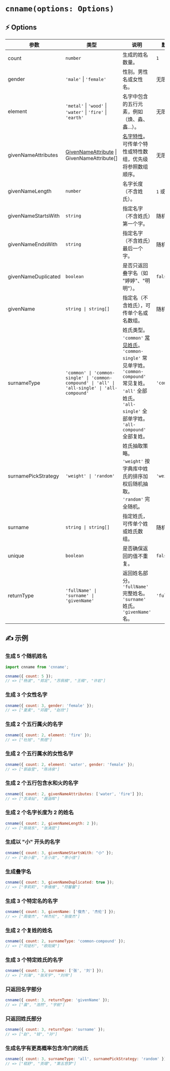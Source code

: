 # `cnname(options: Options)`

## ⚡ Options

| 参数 | 类型 | 说明 | 默认值 |
|------|------|------|------|
| count | `number` | 生成的姓名数量。 | `1` |
| gender | `'male'` \| `'female'` | 性别。男性名或女性名。 | 无限制 |
| element | `'metal'` \| `'wood'` \| `'water'` \| `'fire'` \| `'earth'` | 名字中包含的五行元素，例如（焕、淼、鑫...）。 | 无限制 |
| givenNameAttributes | [GivenNameAttribute](givenNameAttributes.md) \| GivenNameAttribute[]  | [名字特性](givenNameAttributes.md)。可传单个特性或特性数组，优先级将参照数组顺序。 | 无限制 |
| givenNameLength | `number` | 名字长度（不含姓氏）。 | `1` 或 `2` |
| givenNameStartsWith | `string` | 指定名字（不含姓氏）第一个字。 | 随机字 |
| givenNameEndsWith | `string` | 指定名字（不含姓氏）最后一个字。 | 随机字 |
| givenNameDuplicated | `boolean` | 是否只返回叠字名（如 "婷婷"、"明明"）。 | `false` |
| givenName | `string \| string[]` | 指定名（不含姓氏），可传单个名或名数组。 | 随机名 |
| surnameType | `'common' \| 'common-single' \| 'common-compound' \| 'all' \| 'all-single' \| 'all-compound'` | 姓氏类型。<br>`'common'` [常见姓氏](https://github.com/yyz945947732/cnname/blob/master/dict/commonSurname.json)。<br>`'common-single'` 常见单字姓。<br>`'common-compound'` 常见复姓。<br>`'all'` 全部姓氏。<br>`'all-single'` 全部单字姓。<br>`'all-compound'` 全部复姓。 | `'common'` |
| surnamePickStrategy | `'weight' \| 'random'` | 姓氏抽取策略。<br>`'weight'` 按字典库中姓氏的排序加权后随机抽取。<br>`'random'` 完全随机。 | `'weight'` |
| surname | `string \| string[]` | 指定姓氏，可传单个姓或姓氏数组。 | 随机姓氏 |
| unique | `boolean` | 是否确保返回的值不重复。 | `false` |
| returnType | `'fullName' \| 'surname' \| 'givenName'` | 返回姓名部分。<br>`'fullName'` 完整姓名。<br>`'surname'` 姓氏。<br>`'givenName'` 名。 | `'fullName'` |

## ✍️ 示例

### 生成 5 个随机姓名

```js
import cnname from 'cnname';

cnname({ count: 5 });
// => ["杨波", "郑龙", "苏佩楠", "王楠", "许岩"]
```

### 生成 3 个女性名字

```js
cnname({ count: 3, gender: 'female' });
// => ["夏柔", "邓霞", "赵欣"]
```

### 生成 2 个五行属火的名字

```js
cnname({ count: 2, element: 'fire' });
// => ["杜旭", "熊煜"]
```

### 生成 2 个五行属水的女性名字

```js
cnname({ count: 2, element: 'water', gender: 'female' });
// => ["郭淼莹", "陈诗泉"]
```

### 生成 2 个五行包含水和火的名字

```js
cnname({ count: 2, givenNameAttributes: ['water', 'fire'] });
// => ["苏泽灿", "聂涵晖"]
```

### 生成 2 个名字长度为 2 的姓名

```js
cnname({ count: 2, givenNameLength: 2 });
// => ["陈晓东", "张涛昆"]
```

### 生成以 "小" 开头的名字

```js
cnname({ count: 3, givenNameStartsWith: "小" });
// => ["赵小星", "王小龙", "李小佳"]
```

### 生成叠字名

```js
cnname({ count: 3, givenNameDuplicated: true });
// => ["李莉莉", "李维维", "符馨馨"]
```

### 生成 3 个特定名的名字

```js
cnname({ count: 3, givenName: ['俊杰', '杰伦'] });
// => ["周俊杰", "林杰伦", "张俊杰"]
```

### 生成 2 个复姓的姓名

```js
cnname({ count: 2, surnameType: 'common-compound' });
// => ["司徒杉", "欧阳昊"]
```

### 生成 3 个特定姓氏的名字

```js
cnname({ count: 3, surname: ['张', '刘'] });
// => ["刘海", "张天宇", "刘伟"]
```

### 只返回名字部分

```js
cnname({ count: 3, returnType: 'givenName' });
// => ["晨", "浩然", "宇航"]
```

### 只返回姓氏部分

```js
cnname({ count: 3, returnType: 'surname' });
// => ["赵", "钱", "孙"]
```

### 生成名字有更高概率包含冷门的姓氏

```js
cnname({ count: 3, surnameType: 'all', surnamePickStrategy: 'random' });
// => ["嵇舒", "贡翊", "第五悠梦"]
```
